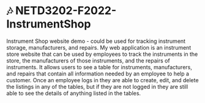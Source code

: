 # 🎶 NETD3202-F2022-InstrumentShop
Instrument Shop website demo - could be used for tracking instrument storage, manufacturers, and repairs.
My web application is an instrument store website that can be used by employees to track the instruments in the store, the manufacturers of those instruments, and the repairs of instruments. It allows users to see a table for instruments, manufacturers, and repairs that contain all information needed by an employee to help a customer. Once an employee logs in they are able to create, edit, and delete the listings in any of the tables, but if they are not logged in they are still able to see the details of anything listed in the tables. 
